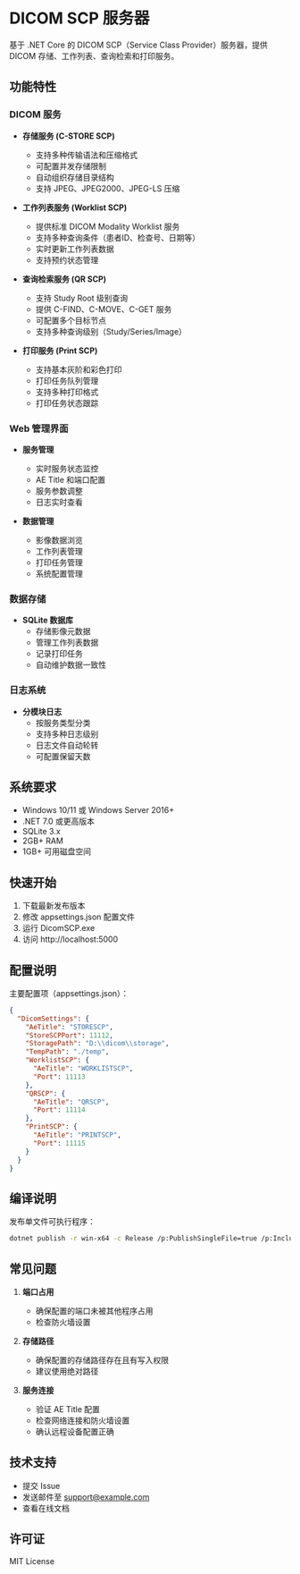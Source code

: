 # DICOM SCP 服务器

基于 .NET Core 的 DICOM SCP（Service Class Provider）服务器，提供 DICOM 存储、工作列表、查询检索和打印服务。

## 功能特性

### DICOM 服务
- **存储服务 (C-STORE SCP)**
  - 支持多种传输语法和压缩格式
  - 可配置并发存储限制
  - 自动组织存储目录结构
  - 支持 JPEG、JPEG2000、JPEG-LS 压缩

- **工作列表服务 (Worklist SCP)**
  - 提供标准 DICOM Modality Worklist 服务
  - 支持多种查询条件（患者ID、检查号、日期等）
  - 实时更新工作列表数据
  - 支持预约状态管理

- **查询检索服务 (QR SCP)**
  - 支持 Study Root 级别查询
  - 提供 C-FIND、C-MOVE、C-GET 服务
  - 可配置多个目标节点
  - 支持多种查询级别（Study/Series/Image）

- **打印服务 (Print SCP)**
  - 支持基本灰阶和彩色打印
  - 打印任务队列管理
  - 支持多种打印格式
  - 打印任务状态跟踪

### Web 管理界面
- **服务管理**
  - 实时服务状态监控
  - AE Title 和端口配置
  - 服务参数调整
  - 日志实时查看

- **数据管理**
  - 影像数据浏览
  - 工作列表管理
  - 打印任务管理
  - 系统配置管理

### 数据存储
- **SQLite 数据库**
  - 存储影像元数据
  - 管理工作列表数据
  - 记录打印任务
  - 自动维护数据一致性

### 日志系统
- **分模块日志**
  - 按服务类型分类
  - 支持多种日志级别
  - 日志文件自动轮转
  - 可配置保留天数

## 系统要求

- Windows 10/11 或 Windows Server 2016+
- .NET 7.0 或更高版本
- SQLite 3.x
- 2GB+ RAM
- 1GB+ 可用磁盘空间

## 快速开始

1. 下载最新发布版本
2. 修改 appsettings.json 配置文件
3. 运行 DicomSCP.exe
4. 访问 http://localhost:5000

## 配置说明

主要配置项（appsettings.json）：
```json
{
  "DicomSettings": {
    "AeTitle": "STORESCP",
    "StoreSCPPort": 11112,
    "StoragePath": "D:\\dicom\\storage",
    "TempPath": "./temp",
    "WorklistSCP": {
      "AeTitle": "WORKLISTSCP",
      "Port": 11113
    },
    "QRSCP": {
      "AeTitle": "QRSCP",
      "Port": 11114
    },
    "PrintSCP": {
      "AeTitle": "PRINTSCP",
      "Port": 11115
    }
  }
}
```

## 编译说明

发布单文件可执行程序：
```bash
dotnet publish -r win-x64 -c Release /p:PublishSingleFile=true /p:IncludeNativeLibrariesForSelfExtract=true --self-contained true
```

## 常见问题

1. **端口占用**
   - 确保配置的端口未被其他程序占用
   - 检查防火墙设置

2. **存储路径**
   - 确保配置的存储路径存在且有写入权限
   - 建议使用绝对路径

3. **服务连接**
   - 验证 AE Title 配置
   - 检查网络连接和防火墙设置
   - 确认远程设备配置正确

## 技术支持

- 提交 Issue
- 发送邮件至 support@example.com
- 查看在线文档

## 许可证

MIT License
